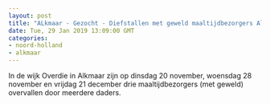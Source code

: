 ```yaml
---
layout: post
title: "ALkmaar - Gezocht - Diefstallen met geweld maaltijdbezorgers Alkmaar"
date: Tue, 29 Jan 2019 13:09:00 GMT
categories: 
- noord-holland 
- alkmaar 
---
```


In de wijk Overdie in Alkmaar zijn op dinsdag 20 november, woensdag 28 november en vrijdag 21 december drie maaltijdbezorgers (met geweld) overvallen door meerdere daders.
